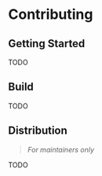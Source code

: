 # Contributing

## Getting Started

TODO

## Build

TODO

## Distribution
> _For maintainers only_

TODO
